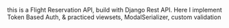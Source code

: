 this is a Flight Reservation API, build with Django Rest API.
Here I implement Token Based Auth, & practiced viewsets, ModalSerializer, custom validation
